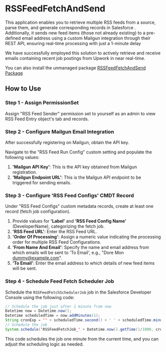 # RSSFeedFetchAndSend

This application enables you to retrieve multiple RSS feeds from a source, parse them, and generate corresponding records in Salesforce . Additionally, it sends new feed items (those not already existing) to a pre-defined email address using a custom Mailgun integration through their REST API, ensuring real-time processing with just a 1-minute delay

We have successfully employed this solution to actively retrieve and receive emails containing recent job postings from Upwork in near real-time.

You can also install the unmanaged package   [RSSFeedFetchAndSend Package](https://login.salesforce.com/packaging/installPackage.apexp?p0=04t5f000000H3YEAA0)


## How to Use

### Step 1 - Assign PermissionSet
Assign "RSS Feed Sender" permission set to yourself as an admin to view RSS Feed Entry object's tab and records.

### Step 2 - Configure Mailgun Email Integration
After successfully registering on Mailgun, obtain the API key.

Navigate to the "RSS Feed Run Config" custom setting and populate the following values:

1. **'Mailgun API Key'**: This is the API key obtained from Mailgun registration.
2. **'Mailgun Endpoint URL'**: This is the Mailgun API endpoint to be triggered for sending emails.

### Step 3 - Configure 'RSS Feed Configs' CMDT Record
Under "RSS Feed Configs" custom metadata records, create at least one record (fetch job configuration).

1. Provide values for **'Label'** and **'RSS Feed Config Name'** (DeveloperName), categorizing the fetch job.
2. **'RSS Feed URL'**: Enter the RSS Feed URL.
3. **'Order Of Processing'**: Assign a numeric value indicating the processing order for multiple RSS Feed Configurations.
4. **'From Name And Email'**: Specify the name and email address from which emails will be sent to 'To Email', e.g., "Dore Mon dummy@example.com".
5. **'To Email'**: Enter the email address to which details of new feed items will be sent.

### Step 4 - Schedule Feed Fetch Scheduler Job

Schedule the `RSSFeedFetchSchedulerJob` job in the Salesforce Developer Console using the following code:


```java
// Schedule the job just after 1 minute from now
Datetime now = Datetime.now();
Datetime scheduledTime = now.addMinutes(1);
String cronExp = '' + scheduledTime.second() + ' ' + scheduledTime.minute() + ' ' + scheduledTime.hour() + ' ' + scheduledTime.day() + ' ' + scheduledTime.month() + ' ? ' + scheduledTime.year();
// Schedule the job
System.schedule('RSSFeedFetchJob_' + Datetime.now().getTime()/1000, cronExp, new RSSFeedFetchSchedulerJob());
```
This code schedules the job one minute from the current time, and you can adjust the scheduling logic as needed.
